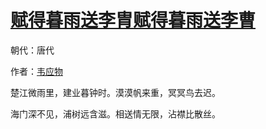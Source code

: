 # [赋得暮雨送李胄赋得暮雨送李曹](http://so.gushiwen.org/view_8722.aspx)

朝代：唐代

作者：[韦应物](http://so.gushiwen.org/author_564.aspx)

楚江微雨里，建业暮钟时。漠漠帆来重，冥冥鸟去迟。 

海门深不见，浦树远含滋。相送情无限，沾襟比散丝。

